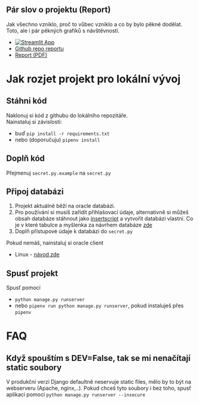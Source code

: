 ## Pár slov o projektu (Report)
Jak všechno vzniklo, proč to vůbec vzniklo a co by bylo pěkné dodělat. Toto, ale i pár pěkných grafíků s návštěvností.
- [![Streamlit App](https://static.streamlit.io/badges/streamlit_badge_black_white.svg)](https://share.streamlit.io/tomas-dostal/potrebujurousku_streamlit/main/report.py)
- [Github repo reportu](https://github.com/tomas-dostal/potrebujurousku_streamlit)
- [Report (PDF)](https://github.com/tomas-dostal/potrebujurousku_streamlit/blob/main/potrebujurousku_report.pdf)

# Jak rozjet projekt pro lokální vývoj

## Stáhni kód
Naklonuj si kód z githubu do lokálního repozitáře.  
Nainstaluj si závislosti:  
  - buď `pip install -r requirements.txt`
  - nebo (doporučuju) `pipenv install`

## Doplň kód
Přejmenuj `secret.py.example` na `secret.py`

## Připoj databázi

1) Projekt aktuálně běží na oracle databázi. 
2) Pro používání si musíš zařídit přihlašovací údaje, alternativně si můžeš obsah databáze stáhnout jako [insertscript](https://github.com/tomas-dostal/potrebujurousku/blob/master/dbexport/) a vytvořit databázi vlastní. Co je v které tabulce a myšlenka za návrhem databáze [zde](https://github.com/tomas-dostal/potrebujurousku/blob/master/dev_FAQ.md)
3) Doplň přístupové údaje k databázi do `secret.py`  

Pokud nemáš, nainstaluj si oracle client  
  - Linux - [návod zde](https://help.ubuntu.com/community/Oracle%20Instant%20Client)


## Spusť projekt
Spusť pomocí
  - `python manage.py runserver`
  - nebo `pipenv run python manage.py runserver`, pokud instaluješ přes `pipenv`


# FAQ

## Když spouštím s DEV=False, tak se mi nenačítají static soubory
V produkční verzi Django defaultně neservuje static files, mělo by to být na webserveru (Apache, nginx,..).
Pokud chceš tyto soubory i bez toho, spusť aplikaci pomocí `python manage.py runserver --insecure`
